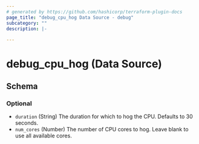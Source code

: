 ```yaml
---
# generated by https://github.com/hashicorp/terraform-plugin-docs
page_title: "debug_cpu_hog Data Source - debug"
subcategory: ""
description: |-
  
---
```


# debug_cpu_hog (Data Source)





<!-- schema generated by tfplugindocs -->
## Schema

### Optional

- `duration` (String) The duration for which to hog the CPU. Defaults to 30 seconds.
- `num_cores` (Number) The number of CPU cores to hog. Leave blank to use all available cores.
